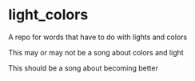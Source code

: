 # light_colors
A repo for words that have to do with lights and colors

This may or may not be a song about colors and light

This should be a song about becoming better